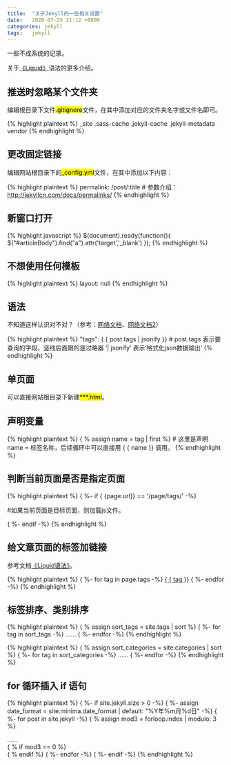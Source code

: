 ```yaml
---
title:  "关于Jekyll的一些相关设置"  
date:   2020-07-25 21:12 +0800
categories: jekyll
tags:   jekyll
---
```


一些不成系统的记录。

关于[《Liquid》](https://shopify.github.io/liquid/basics/introduction/)语法的更多介绍。

## 推送时忽略某个文件夹

编辑根目录下文件<mark>.gitignore</mark>文件，在其中添加对应的文件夹名字或文件名即可。

{% highlight plaintext %}
_site
.sass-cache
.jekyll-cache
.jekyll-metadata
vendor
{% endhighlight %}


## 更改固定链接
编辑网站根目录下的<mark>_config.yml</mark>文件，在其中添加以下内容：

{% highlight plaintext %}
permalink: /post/:title     # 参数介绍：http://jekyllcn.com/docs/permalinks/
{% endhighlight %}

## 新窗口打开

{% highlight javascript %}
$(document).ready(function(){
    $("#articleBody").find("a").attr('target','_blank')
});
{% endhighlight %}

## 不想使用任何模板

{% highlight plaintext %}
layout: null
{% endhighlight %}


## 语法

不知道这样认识对不对？（参考：[网络文档](https://www.dazhuanlan.com/2019/09/25/5d8ade56f342c/)、[网络文档2](https://www.jianshu.com/p/c04475ba80e4)）

{% highlight plaintext %}
"tags": { { post.tags | jsonify }}   # post.tags 表示要查询的字段，竖线后面跟的是过略器 ‘| jsonify’ 表示‘格式化json数据输出’
{% endhighlight %}

## 单页面

可以直接网站根目录下新建<mark>***.html</mark>。

## 声明变量

{% highlight plaintext %}
{ % assign name = tag | first %}    # 这里是声明 name = 标签名称，后续循环中可以直接用 { { name }} 调用。
{% endhighlight %}

## 判断当前页面是否是指定页面

{% highlight plaintext %}
{ %- if { {page.url}} == '/page/tags/' -%}
<script src='{ { "/assets/js/wzm_tags.js" | relative_url }}'></script>  #如果当前页面是目标页面，则加载js文件。
{ %- endif -%}
{% endhighlight %}

## 给文章页面的标签加链接

参考文档[《Liquid语法》](https://www.jianshu.com/p/4224b8ea0ec0)。

{% highlight plaintext %}
{ %- for tag in page.tags -%}
<a href="/page/tags/#{ { tag }}">{ { tag }}</a>
{ %- endfor -%}
{% endhighlight %}


## 标签排序、类别排序

{% highlight plaintext %}
{ % assign sort_tags = site.tags | sort %}
{ %- for tag in sort_tags -%}
……
{ %- endfor -%}
{% endhighlight %}

{% highlight plaintext %}
{ % assign sort_categories = site.categories | sort %}
{ %- for tag in sort_categories -%}
……
{ %- endfor -%}
{% endhighlight %}


## for 循环插入 if 语句

{% highlight plaintext %}
{ %- if site.jekyll.size > 0 -%}
{ %- assign date_format = site.minima.date_format | default: "%Y年%m月%d日" -%}
{ %- for post in site.jekyll -%}
    { % assign mod3 = forloop.index | modulo: 3 %}
    <article class="card collections-loop-item">
    ……
    </article>
    { % if mod3 == 0 %}
        <div class="w-100"></div>
    { % endif %}
{ %- endfor -%}
{ %- endif -%}
{% endhighlight %}
